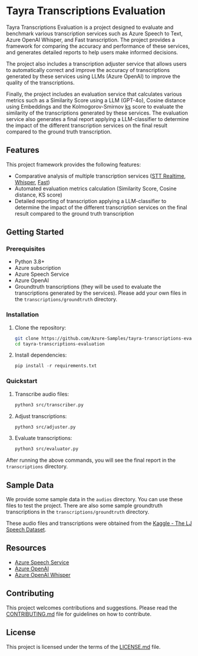 # Tayra Transcriptions Evaluation

Tayra Transcriptions Evaluation is a project designed to evaluate and benchmark various transcription services such as Azure Speech to Text, Azure OpenAI Whisper, and Fast transcription. The project provides a framework for comparing the accuracy and performance of these services, and generates detailed reports to help users make informed decisions.

The project also includes a transcription adjuster service that allows users to automatically correct and improve the accuracy of transcriptions generated by these services using LLMs (Azure OpenAI) to improve the quality of the transcriptions.

Finally, the project includes an evaluation service that calculates various metrics such as a Similarity Score using a LLM (GPT-4o), Cosine distance using Embeddings and the Kolmogorov-Smirnov [ks](https://docs.scipy.org/doc/scipy/reference/generated/scipy.stats.kstest.html) score to evaluate the similarity of the transcriptions generated by these services. The evaluation service also generates a final report applying a LLM-classifier to determine the impact of the different transcription services on the final result compared to the ground truth transcription.

## Features

This project framework provides the following features:

- Comparative analysis of multiple transcription services ([STT Realtime](https://learn.microsoft.com/en-us/azure/ai-services/speech-service/how-to-recognize-speech?pivots=programming-language-python), [Whisper](https://learn.microsoft.com/en-us/azure/ai-services/speech-service/whisper-overview), [Fast](https://learn.microsoft.com/en-us/azure/ai-services/speech-service/fast-transcription-create))
- Automated evaluation metrics calculation (Similarity Score, Cosine distance, KS score)
- Detailed reporting of transcription applying a LLM-classifier to determine the impact of the different transcription services on the final result compared to the ground truth transcription

## Getting Started

### Prerequisites

- Python 3.8+
- Azure subscription
- Azure Speech Service
- Azure OpenAI
- Groundtruth transcriptions (they will be used to evaluate the transcriptions generated by the services). Please add your own files in the `transcriptions/groundtruth` directory.

### Installation

1. Clone the repository:
    ```sh
    git clone https://github.com/Azure-Samples/tayra-transcriptions-evaluation
    cd tayra-transcriptions-evaluation
    ```

2. Install dependencies:
    ```python
    pip install -r requirements.txt
    ```

### Quickstart

1. Transcribe audio files:
    ```sh
    python3 src/transcriber.py
    ```

2. Adjust transcriptions:
    ```sh
    python3 src/adjuster.py
    ```

3. Evaluate transcriptions:
    ```sh
    python3 src/evaluator.py
    ```

After running the above commands, you will see the final report in the `transcriptions` directory.

## Sample Data
We provide some sample data in the `audios` directory. You can use these files to test the project.
There are also some sample groundtruth transcriptions in the `transcriptions/groundtruth` directory.

These audio files and transcriptions were obtained from the [Kaggle - The LJ Speech Dataset](https://www.kaggle.com/datasets/mathurinache/the-lj-speech-dataset).

## Resources

- [Azure Speech Service](https://learn.microsoft.com/en-us/azure/ai-services/speech-service/overview)
- [Azure OpenAI](https://learn.microsoft.com/en-us/azure/ai-services/openai/overview)
- [Azure OpenAI Whisper](https://learn.microsoft.com/en-us/azure/ai-services/speech-service/whisper-overview)

## Contributing

This project welcomes contributions and suggestions. Please read the [CONTRIBUTING.md](CONTRIBUTING.md) file for guidelines on how to contribute.

## License

This project is licensed under the terms of the [LICENSE.md](LICENSE.md) file.